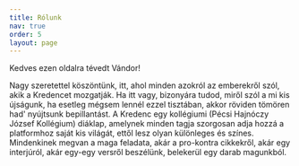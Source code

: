 ```yaml
---
title: Rólunk
nav: true
order: 5
layout: page
---
```


Kedves ezen oldalra tévedt Vándor!

Nagy szeretettel köszöntünk, itt, ahol minden azokról az emberekről szól, akik a Kredencet mozgatják. Ha itt vagy, bizonyára tudod, miről szól a mi kis újságunk, ha esetleg mégsem lennél ezzel tisztában, akkor röviden tömören had' nyújtsunk bepillantást. A Kredenc egy kollégiumi (Pécsi Hajnóczy József Kollégium) diáklap, amelynek minden tagja szorgosan adja hozzá a platformhoz saját kis világát, ettől lesz olyan különleges és színes. Mindenkinek megvan a maga feladata, akár a pro-kontra cikkekről, akár egy interjúról, akár egy-egy versről beszélünk, belekerül egy darab magunkból.
